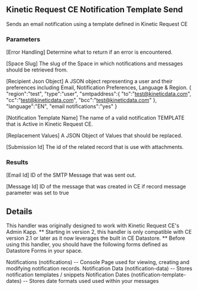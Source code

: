 ## Kinetic Request CE Notification Template Send
Sends an email notification using a template defined in Kinetic Request CE

### Parameters
[Error Handling]
  Determine what to return if an error is encountered.

[Space Slug]
  The slug of the Space in which notifications and messages should be retrieved from.

[Recipient Json Object]
  A JSON object representing a user and their preferences including Email, Notification Preferences, Language & Region.
    {
     "region":"test",
     "type":"user",
     "smtpaddress":{
        "to":"test@kineticdata.com",
        "cc":"test@kineticdata.com",
        "bcc":"test@kineticdata.com"
     },
     "language":"EN",
     "email notifications":"yes"
    }

[Notification Template Name]
  The name of a valid notification TEMPLATE that is Active in Kinetic Request CE.

[Replacement Values]
  A JSON Object of Values that should be replaced.

[Submission Id]
  The id of the related record that is use with attachments.

### Results

[Email Id]
  ID of the SMTP Message that was sent out.
  
[Message Id]
  ID of the message that was created in CE if record message parameter was set to true

## Details

This handler was originally designed to work with Kinetic Request CE's Admin Kapp. ** Starting in version 2, this
handler is only compatible with CE version 2.1 or later as it now leverages the built in CE Datastore. **
Before using this handler, you should have the following forms defined as Datastore Forms in your space.

Notifications (notifications) -- Console Page used for viewing, creating and modifying notification records.
Notification Data (notification-data) -- Stores notification templates / snippets
Notification Dates (notification-template-dates)  -- Stores date formats used used within your messages
